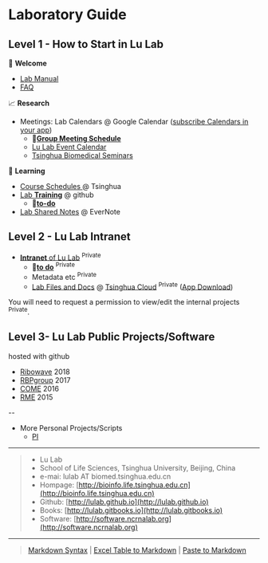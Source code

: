 # Laboratory Guide 

## Level 1 - How to Start in Lu Lab

🎉 **Welcome** 

* [Lab Manual](https://www.jianguoyun.com/p/DSbqU-EQ9sSIBhj50Dg)
* [FAQ](https://lulab.github.io/FAQ)

📈 **Research** 

* Meetings: Lab Calendars @ Google Calendar \([subscribe Calendars in your app](https://lulab.github.io/cal)\)
  * 🚩[**Group Meeting Schedule**](https://cloud.tsinghua.edu.cn/f/785257061e59411fbbfd/)
  * [Lu Lab Event Calendar](https://calendar.google.com/calendar/embed?src=rhfq9d5sr46lqjpg3vd1ncbosc%40group.calendar.google.com&ctz=Asia%2FShanghai)
  * [Tsinghua Biomedical Seminars](https://calendar.google.com/calendar/embed?src=hrabiq5okeupg1tfnpa7g9qqr0%40group.calendar.google.com&ctz=Asia%2FShanghai)

📖 **Learning** 

* [Course Schedules ](https://lulab.github.io/courses) @ Tsinghua
* [Lab **Training**](https://lulab.github.io/training) @ github
   * 🚩[**to-do**](https://github.com/lulab/training/projects/1?fullscreen=true)
* [Lab Shared Notes](https://www.evernote.com/pub/luzhiustc/lulabsharednotes) @ EverNote


## Level 2 - Lu Lab Intranet

* [**Intranet** of Lu Lab](http://lulab.github.io/intranet) <sup>Private</sup>
  * 🚩[**to do**](https://github.com/lulab/intranet/projects/1?fullscreen=true) <sup>Private</sup>
  * Metadata etc <sup>Private</sup>
  * [Lab Files and Docs](https://cloud.tsinghua.edu.cn/d/d2b6ca8a4cce49438f59/) @ [Tsinghua Cloud](https://cloud.tsinghua.edu.cn) <sup>Private</sup> ([App Download](https://www.seafile.com/download))

You will need to request a permission to view/edit the internal projects <sup>Private</sup>.



## Level 3- Lu Lab Public Projects/Software
hosted with github

* [Ribowave](http://lulab.github.io/Ribowave) 2018
* [RBPgroup](https://github.com/lulab/RBPgroup) 2017
* [COME](https://github.com/lulab/COME) 2016
* [RME](https://github.com/lulab/RME) 2015

--

* More Personal Projects/Scripts
  * [PI](http://urluzhi.github.io/scripts) 


---

> * Lu Lab
> * School of Life Sciences, Tsinghua University, Beijing, China
> * e-mai: lulab AT biomed.tsinghua.edu.cn
> * Hompage: [http://bioinfo.life.tsinghua.edu.cn](http://bioinfo.life.tsinghua.edu.cn)
> * Github: [http://lulab.github.io](http://lulab.github.io)
> * Books: [http://lulab.gitbooks.io](http://lulab.gitbooks.io)
> * Software: [http://software.ncrnalab.org](http://software.ncrnalab.org)


---

> [Markdown Syntax](https://github.com/adam-p/markdown-here/wiki/Markdown-Cheatsheet)
> | [Excel Table to Markdown](https://www.tablesgenerator.com/markdown_tables)
> | [Paste to Markdown](https://euangoddard.github.io/clipboard2markdown/)



